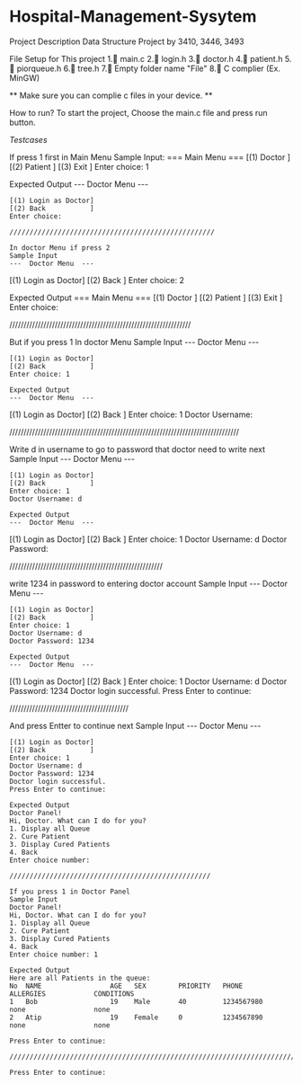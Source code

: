 # Hospital-Management-Sysytem

Project Description
 Data Structure Project by 3410, 3446, 3493

File Setup for This project
1.📑 main.c
2.📑 login.h
3.📑 doctor.h
4.📑 patient.h
5.📑 piorqueue.h
6.📑 tree.h
7.📁 Empty folder name "File"
8.💽 C complier (Ex. MinGW)

** Make sure you can complie c files in your device. **

How to run?
    To start the project, Choose the main.c file and press run button.

_Testcases_

If press 1 first in Main Menu
Sample Input:
===  Main Menu  ===
[(1) Doctor       ]
[(2) Patient      ]
[(3) Exit         ]
Enter choice: 1

Expected Output
---  Doctor Menu  ---
~~~~~~~~~~~~~~~~~~~~~
[(1) Login as Doctor]
[(2) Back           ]
Enter choice:  

///////////////////////////////////////////////////

In doctor Menu if press 2
Sample Input
---  Doctor Menu  ---
~~~~~~~~~~~~~~~~~~~~~
[(1) Login as Doctor]
[(2) Back           ]
Enter choice: 2

Expected Output
===  Main Menu  ===
[(1) Doctor       ]
[(2) Patient      ]
[(3) Exit         ]
Enter choice: 

////////////////////////////////////////////////////////////////

But if you press 1 In doctor Menu
Sample Input
---  Doctor Menu  ---
~~~~~~~~~~~~~~~~~~~~~
[(1) Login as Doctor]
[(2) Back           ]
Enter choice: 1

Expected Output
---  Doctor Menu  ---
~~~~~~~~~~~~~~~~~~~~~
[(1) Login as Doctor]
[(2) Back           ]
Enter choice: 1
Doctor Username: 

/////////////////////////////////////////////////////////////////////////////////

Write d in username to go to password that doctor need to write next
Sample Input
---  Doctor Menu  ---
~~~~~~~~~~~~~~~~~~~~~
[(1) Login as Doctor]
[(2) Back           ]
Enter choice: 1
Doctor Username: d

Expected Output
---  Doctor Menu  ---
~~~~~~~~~~~~~~~~~~~~~
[(1) Login as Doctor]
[(2) Back           ]
Enter choice: 1
Doctor Username: d
Doctor Password: 

//////////////////////////////////////////////////////

write 1234 in password to entering doctor account
Sample Input
---  Doctor Menu  ---
~~~~~~~~~~~~~~~~~~~~~
[(1) Login as Doctor]
[(2) Back           ]
Enter choice: 1
Doctor Username: d
Doctor Password: 1234

Expected Output
---  Doctor Menu  ---
~~~~~~~~~~~~~~~~~~~~~
[(1) Login as Doctor]
[(2) Back           ]
Enter choice: 1
Doctor Username: d
Doctor Password: 1234
Doctor login successful.
Press Enter to continue: 

//////////////////////////////////////////

And press Entter to continue next
Sample Input
---  Doctor Menu  ---
~~~~~~~~~~~~~~~~~~~~~
[(1) Login as Doctor]
[(2) Back           ]
Enter choice: 1
Doctor Username: d
Doctor Password: 1234
Doctor login successful.
Press Enter to continue: 

Expected Output
Doctor Panel!
Hi, Doctor. What can I do for you?
1. Display all Queue
2. Cure Patient
3. Display Cured Patients
4. Back
Enter choice number: 

//////////////////////////////////////////////////

If you press 1 in Doctor Panel
Sample Input
Doctor Panel!
Hi, Doctor. What can I do for you?
1. Display all Queue
2. Cure Patient
3. Display Cured Patients
4. Back
Enter choice number: 1

Expected Output
Here are all Patients in the queue:
No  NAME                 AGE   SEX        PRIORITY   PHONE           ALLERGIES            CONDITIONS   
1   Bob                  19    Male       40         1234567980      none                 none
2   Atip                 19    Female     0          1234567890      none                 none

Press Enter to continue:

//////////////////////////////////////////////////////////////////////////////////////////////////////////////

Press Enter to continue:
